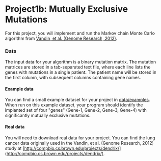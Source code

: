 # Project1b: Mutually Exclusive Mutations

For this project, you will implement and run the Markov chain Monte Carlo algorithm from [Vandin, et al. (Genome Research, 2012)](http://genome.cshlp.org/content/22/2/375.full).

### Data

The input data for your algorithm is a binary mutation matrix. The mutation matrices are stored in a tab-separated text file, where each line lists the genes with mutations in a single patient. The patient name will be stored in the first column, with subsequent columns containing gene names.

#### Example data

You can find a small example dataset for your project in [data/examples](https://github.com/cmsc828p-f17/project1b-mutually-exclusive-mutations/blob/master/data/examples). When run on this example dataset, your program should identify the implanted set of four "genes" (Gene-1, Gene-2, Gene-3, Gene-4) with significantly mutually exclusive mutations.

#### Real data

You will need to download real data for your project. You can find the lung cancer data originally used in the Vandin, et al. (Genome Research, 2012) study at [http://compbio.cs.brown.edu/projects/dendrix/](http://compbio.cs.brown.edu/projects/dendrix/).
